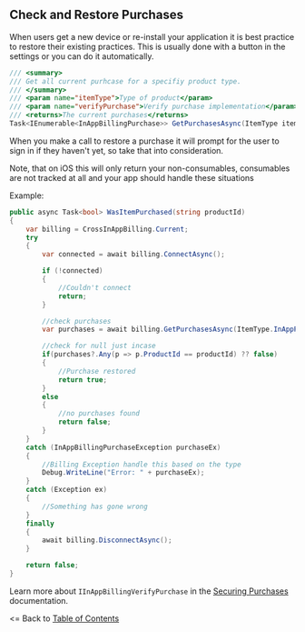 ## Check and Restore Purchases
When users get a new device or re-install your application it is best practice to restore their existing practices. This is usually done with a button in the settings or you can do it automatically.

```csharp
/// <summary>
/// Get all current purhcase for a specifiy product type.
/// </summary>
/// <param name="itemType">Type of product</param>
/// <param name="verifyPurchase">Verify purchase implementation</param>
/// <returns>The current purchases</returns>
Task<IEnumerable<InAppBillingPurchase>> GetPurchasesAsync(ItemType itemType, IInAppBillingVerifyPurchase verifyPurchase = null);
```

When you make a call to restore a purchase it will prompt for the user to sign in if they haven't yet, so take that into consideration.

Note, that on iOS this will only return your non-consumables, consumables are not tracked at all and your app should handle these situations

Example:
```csharp
public async Task<bool> WasItemPurchased(string productId)
{
    var billing = CrossInAppBilling.Current;
    try
    { 
        var connected = await billing.ConnectAsync();

        if (!connected)
        {
            //Couldn't connect
            return;
        }

        //check purchases
        var purchases = await billing.GetPurchasesAsync(ItemType.InAppPurchase);

        //check for null just incase
        if(purchases?.Any(p => p.ProductId == productId) ?? false)
        {
            //Purchase restored
            return true;
        }
        else
        {
            //no purchases found
            return false;
        }
    }    
    catch (InAppBillingPurchaseException purchaseEx)
    {
        //Billing Exception handle this based on the type
        Debug.WriteLine("Error: " + purchaseEx);
    }
    catch (Exception ex)
    {
        //Something has gone wrong
    }
    finally
    {    
        await billing.DisconnectAsync();
    }

    return false;
}
```

Learn more about `IInAppBillingVerifyPurchase` in the [Securing Purchases](8-SecuringPurchases.md) documentation.


<= Back to [Table of Contents](README.md)